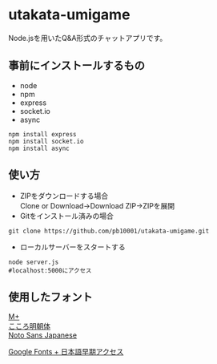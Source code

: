 # utakata-umigame
Node.jsを用いたQ&A形式のチャットアプリです。
## 事前にインストールするもの
- node
- npm
- express
- socket.io
- async
```
npm install express
npm install socket.io
npm install async
```
## 使い方
- ZIPをダウンロードする場合  
Clone or Download→Download ZIP→ZIPを展開  
- Gitをインストール済みの場合  
```
git clone https://github.com/pb10001/utakata-umigame.git
```
- ローカルサーバーをスタートする
```
node server.js
#localhost:5000にアクセス
```
## 使用したフォント
[M+](https://mplus-fonts.osdn.jp/)  
[こころ明朝体](http://typingart.net/?p=46)  
[Noto Sans Japanese](https://www.google.com/get/noto/)  

[Google Fonts + 日本語早期アクセス](https://googlefonts.github.io/japanese/)
